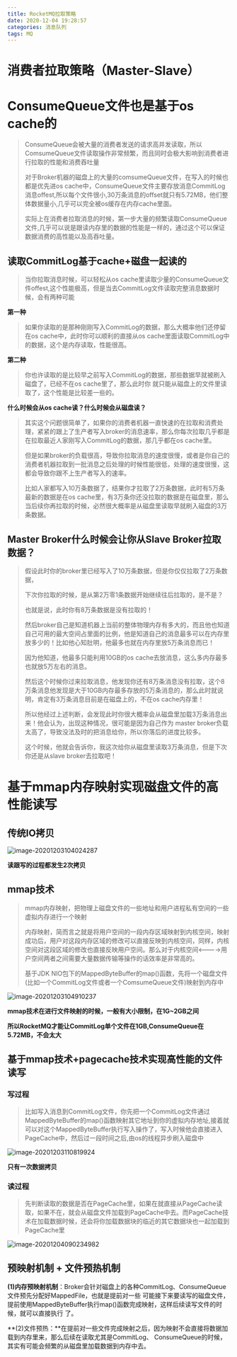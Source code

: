 ```yaml
---
title: RocketMQ拉取策略
date: 2020-12-04 19:28:57
categories: 消息队列
tags: MQ
---
```


#  消费者拉取策略（Master-Slave）

#  ConsumeQueue文件也是基于os cache的

> ConsumeQueue会被大量的消费者发送的请求高并发读取，所以ComsumeQueue文件读取操作非常频繁，而且同时会极大影响到消费者进行拉取的性能和消费吞吐量
>
> 对于Broker机器的磁盘上的大量的comsumeQueue文件，在写入的时候也都是优先进os cache中，ConsumeQueue文件主要存放消息CommitLog消息offest,所以每个文件很小,30万条消息的offset就只有5.72MB，他们整体数据量小,几乎可以完全被os缓存在内存cache里面。
>
> 实际上在消费者拉取消息的时候，第一步大量的频繁读取ConsumeQueue文件,几乎可以说是跟读内存里的数据的性能是一样的，通过这个可以保证数据消费的高性能以及高吞吐量。

##  读取CommitLog基于cache+磁盘一起读的

> 当你拉取消息时候，可以轻松从os cache里读取少量的ConsumeQueue文件offest,这个性能极高，但是当去CommitLog文件读取完整消息数据时候，会有两种可能

**第一种**

> 如果你读取的是那种刚刚写入CommitLog的数据，那么大概率他们还停留在os cache中，此时你可以顺利的直接从os cache里面读取CommitLog中的数据，这个是内存读取，性能很高。

**第二种**

> 你也许读取的是比较早之前写入CommitLog的数据，那些数据早就被刷入磁盘了，已经不在os cache里了，那么此时你
> 就只能从磁盘上的文件里读取了，这个性能是比较差一些的。

**什么时候会从os cache读？什么时候会从磁盘读？**

> 其实这个问题很简单了，如果你的消费者机器一直快速的在拉取和消费处理，紧紧的跟上了生产者写入broker的消息速率，那么你每次拉取几乎都是在拉取最近人家刚写入CommitLog的数据，那几乎都在os cache里。
>
> 但是如果broker的负载很高，导致你拉取消息的速度很慢，或者是你自己的消费者机器拉取到一批消息之后处理的时候性能很低，处理的速度很慢，这都会导致你跟不上生产者写入的速率。
>
> 比如人家都写入10万条数据了，结果你才拉取了2万条数据，此时有5万条最新的数据是在os cache里，有3万条你还没拉取的数据是在磁盘里，那么当后续你再拉取的时候，必然很大概率是从磁盘里读取早就刷入磁盘的3万条数据。

##  Master Broker什么时候会让你从Slave Broker拉取数据？

> 假设此时你的broker里已经写入了10万条数据，但是你仅仅拉取了2万条数据，
>
> 下次你拉取的时候，是从第2万零1条数据开始继续往后拉取的，是不是？
>
> 也就是说，此时你有8万条数据是没有拉取的！
>
> 然后broker自己是知道机器上当前的整体物理内存有多大的，而且他也知道自己可用的最大空间占里面的比例，他是知道自己的消息最多可以在内存里放多少的！比如他心知肚明，他最多也就在内存里放5万条消息而已！
>
> 因为他知道，他最多只能利用10GB的os cache去放消息，这么多内存最多也就放5万左右的消息。
>
> 然后这个时候你过来拉取消息，他发现你还有8万条消息没有拉取，这个8万条消息他发现是大于10GB内存最多存放的5万条消息的，那么此时就说明，肯定有3万条消息目前是在磁盘上的，不在os cache内存里！
>
> 所以他经过上述判断，会发现此时你很大概率会从磁盘里加载3万条消息出来！他会认为，出现这种情况，很可能是因为自己作为
> master broker负载太高了，导致没法及时的把消息给你，所以你落后的进度比较多。
>
> 这个时候，他就会告诉你，我这次给你从磁盘里读取3万条消息，但是下次你还是从slave broker去拉取吧！

#  基于mmap内存映射实现磁盘文件的高性能读写

##  传统IO拷贝

![image-20201203104024287](https://jameslin23.gitee.io/2020/12/01/RocketMQ/image-20201203104024287.png)

**读跟写的过程都发生2次拷贝**

##   mmap技术

> mmap内存映射，把物理上磁盘文件的一些地址和用户进程私有空间的一些虚拟内存进行一个映射
>
> 内存映射，简而言之就是将用户空间的一段内存区域映射到内核空间，映射成功后，用户对这段内存区域的修改可以直接反映到内核空间，同样，内核空间对这段区域的修改也直接反映用户空间。那么对于内核空间<---->用户空间两者之间需要大量数据传输等操作的话效率是非常高的。
>
> 基于JDK NIO包下的MappedByteBuffer的map()函数，先将一个磁盘文件(比如一个CommitLog文件或者一个ComsumeQueue文件)映射到内存中

![image-20201203104910237](https://jameslin23.gitee.io/2020/12/01/RocketMQ/image-20201203104910237.png)

**mmap技术在进行文件映射的时候，一般有大小限制，在1G~2GB之间**

**所以RocketMQ才能让CommitLog单个文件在1GB,ConsumeQueue在5.72MB，不会太大**

##  基于mmap技术+pagecache技术实现高性能的文件读写

###  写过程

> 比如写入消息到CommitLog文件，你先把一个CommitLog文件通过MappedByteBuffer的map()函数映射其它地址到你的虚拟内存地址,接着就可以对这个MappedByteBuffer执行写入操作了，写入时候他会直接进入PageCache中，然后过一段时间之后,由os的线程异步刷入磁盘中

![image-20201203110819924](https://jameslin23.gitee.io/2020/12/01/RocketMQ/image-20201203110819924.png)

**只有一次数据拷贝**

###  读过程

> 先判断读取的数据是否在PageCache里，如果在就直接从PageCache读取，如果不在，就会从磁盘文件加载到PageCache中去。而PageCache技术在加载数据时候，还会将你加载数据块的临近的其它数据块也一起加载到PageCache里

![image-20201204090234982](https://jameslin23.gitee.io/2020/12/01/RocketMQ/image-20201204090234982.png)

## 预映射机制 + 文件预热机制

**(1)内存预映射机制**：Broker会针对磁盘上的各种CommitLog、ConsumeQueue文件预先分配好MappedFile，也就是提前对一些
可能接下来要读写的磁盘文件，提前使用MappedByteBuffer执行map()函数完成映射，这样后续读写文件的时候，就可以直接执行
了。

**(2)文件预热：**在提前对一些文件完成映射之后，因为映射不会直接将数据加载到内存里来，那么后续在读取尤其是CommitLog、
ConsumeQueue的时候，其实有可能会频繁的从磁盘里加载数据到内存中去。
